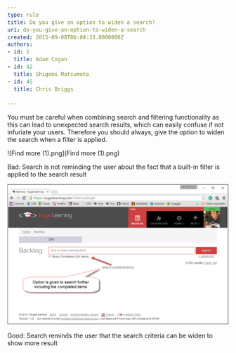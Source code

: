 ```yaml
---
type: rule
title: Do you give an option to widen a search?
uri: do-you-give-an-option-to-widen-a-search
created: 2015-09-08T06:04:33.0000000Z
authors:
- id: 1
  title: Adam Cogan
- id: 42
  title: Shigemi Matsumoto
- id: 45
  title: Chris Briggs

---
```


 
​​You must be careful when combining search and filtering functionality as this can lead to unexpected search results, which can easily confuse if not infuriate your users. Therefore you should always, give the option to widen the search when a filter is applied.
 
![Find more (1).png](Find more (1).png)

 Bad: Search is not reminding the user about the fact that a built-in filter is applied to the search result 




![SearchOption-Good.png](SearchOption-Good.png)​

  Good: Search reminds the user that the search criteria can be widen to show more result










